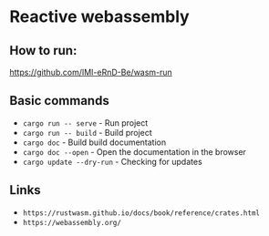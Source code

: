 Reactive webassembly
===================

How to run:
--------------
https://github.com/IMI-eRnD-Be/wasm-run

Basic commands
--------------
- `cargo run -- serve` - Run project
- `cargo run -- build` - Build project
- `cargo doc` - Build build documentation
- `cargo doc --open` - Open the documentation in the browser
- `cargo update --dry-run` - Checking for updates

Links
--------------
- `https://rustwasm.github.io/docs/book/reference/crates.html`
- `https://webassembly.org/`

